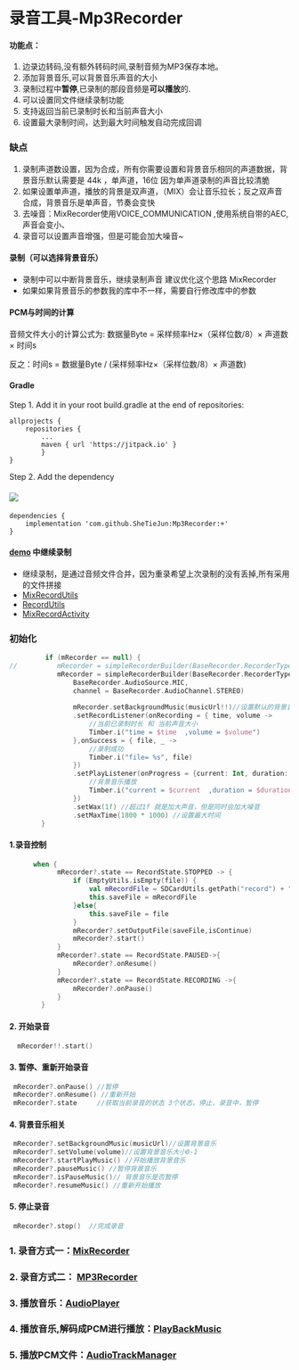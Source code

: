 # 录音工具-Mp3Recorder

#### 功能点：

1. 边录边转码,没有额外转码时间,录制音频为MP3保存本地。
2. 添加背景音乐,可以背景音乐声音的大小
3. 录制过程中**暂停**,已录制的那段音频是**可以播放**的.
4. 可以设置同文件继续录制功能
5. 支持返回当前已录制时长和当前声音大小
6. 设置最大录制时间，达到最大时间触发自动完成回调


### 缺点

1. 录制声道数设置，因为合成，所有你需要设置和背景音乐相同的声道数据，背景音乐默认需要是 44k ，单声道，16位
因为单声道录制的声音比较清脆
2. 如果设置单声道，播放的背景是双声道，（MIX）会让音乐拉长；反之双声音合成，背景音乐是单声音，节奏会变快
3. 去噪音：MixRecorder使用VOICE_COMMUNICATION ,使用系统自带的AEC,声音会变小、
4. 录音可以设置声音增强，但是可能会加大噪音~

#### 录制（可以选择背景音乐）
  - 录制中可以中断背景音乐，继续录制声音  建议优化这个思路 MixRecorder
  - 如果如果背景音乐的参数我的库中不一样，需要自行修改库中的参数

#### PCM与时间的计算

音频文件大小的计算公式为: 数据量Byte = 采样频率Hz×（采样位数/8）× 声道数 × 时间s

反之：时间s = 数据量Byte / (采样频率Hz×（采样位数/8）× 声道数)

#### Gradle

Step 1. Add it in your root build.gradle at the end of repositories:

```
allprojects {
    repositories {
        ...
        maven { url 'https://jitpack.io' }
        }
}
```

Step 2. Add the dependency

#### [![](https://jitpack.io/v/SheTieJun/Mp3Recorder.svg)](https://jitpack.io/#SheTieJun/Mp3Recorder)
```
dependencies {
    implementation 'com.github.SheTieJun:Mp3Recorder:+'
}
```

#### [demo](https://github.com/SheTieJun/Mp3Recorder/tree/master/app) 中继续录制 
- 继续录制，是通过音频文件合并，因为重录希望上次录制的没有丢掉,所有采用的文件拼接
- [MixRecordUtils](/app/src/main/java/me/shetj/mp3recorder/record/utils/MixRecordUtils.kt) 
- [RecordUtils](/app/src/main/java/me/shetj/mp3recorder/record/utils/RecordUtils.kt)
- [MixRecordActivity](/app/src/main/java/me/shetj/mp3recorder/record/MixRecordActivity.kt) 

### 初始化
```kotlin
         if (mRecorder == null) {
//          mRecorder = simpleRecorderBuilder(BaseRecorder.RecorderType.MIX,BaseRecorder.AudioSource.VOICE_COMMUNICATION)
            mRecorder = simpleRecorderBuilder(BaseRecorder.RecorderType.MIX,
                BaseRecorder.AudioSource.MIC,
                channel = BaseRecorder.AudioChannel.STEREO)
                
                mRecorder.setBackgroundMusic(musicUrl!!)//设置默认的背景音乐
                .setRecordListener(onRecording = { time, volume ->
                    //当前已录制时长 和 当前声音大小
                    Timber.i("time = $time  ,volume = $volume")
                },onSuccess = { file, _ ->
                    //录制成功
                    Timber.i("file= %s", file)
                })
                .setPlayListener(onProgress = {current: Int, duration: Int ->
                    //背景音乐播放
                    Timber.i("current = $current  ,duration = $duration")
                })
                .setWax(1f) //超过1f 就是加大声音，但是同时会加大噪音
                .setMaxTime(1800 * 1000) //设置最大时间
        }
```
#### 1.录音控制
``` kotlin
      when {
            mRecorder?.state == RecordState.STOPPED -> {
                if (EmptyUtils.isEmpty(file)) {
                    val mRecordFile = SDCardUtils.getPath("record") + "/" + System.currentTimeMillis() + ".mp3"
                    this.saveFile = mRecordFile
                }else{
                    this.saveFile = file
                }
                mRecorder?.setOutputFile(saveFile,isContinue)
                mRecorder?.start()
            }
            mRecorder?.state == RecordState.PAUSED->{
                mRecorder?.onResume()
            }
            mRecorder?.state == RecordState.RECORDING ->{
                mRecorder?.onPause()
            }
        }  
```

#### 2. 开始录音

```kotlin
  mRecorder!!.start()
```

#### 3. 暂停、重新开始录音

```kotlin
 mRecorder?.onPause() //暂停
 mRecorder?.onResume() //重新开始
 mRecorder?.state     //获取当前录音的状态 3个状态，停止，录音中，暂停
```

#### 4. 背景音乐相关

```kotlin
 mRecorder?.setBackgroundMusic(musicUrl)//设置背景音乐
 mRecorder?.setVolume(volume)//设置背景音乐大小0-1	
 mRecorder?.startPlayMusic() //开始播放背景音乐
 mRecorder?.pauseMusic() //暂停背景音乐
 mRecorder?.isPauseMusic()// 背景音乐是否暂停
 mRecorder?.resumeMusic() //重新开始播放
```

#### 5. 停止录音

```kotlin
 mRecorder?.stop()  //完成录音
```
   

### 1. 录音方式一：[MixRecorder](/doc/MixRecorder.MD) 
### 2. 录音方式二： [MP3Recorder](/doc/Mp3Recorder.MD)
### 3. 播放音乐：[AudioPlayer](/doc/AudioPlayer.MD)
### 4. 播放音乐,解码成PCM进行播放：[PlayBackMusic](/doc/PlayBackMusic.MD)
### 5. 播放PCM文件：[AudioTrackManager](/doc/AudioTrackManager.MD)


 